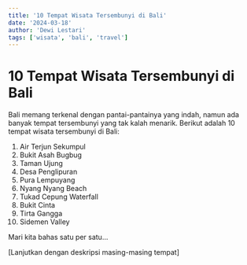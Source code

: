 ```yaml
---
title: '10 Tempat Wisata Tersembunyi di Bali'
date: '2024-03-18'
author: 'Dewi Lestari'
tags: ['wisata', 'bali', 'travel']
---
```


# 10 Tempat Wisata Tersembunyi di Bali

Bali memang terkenal dengan pantai-pantainya yang indah, namun ada banyak tempat tersembunyi yang tak kalah menarik. Berikut adalah 10 tempat wisata tersembunyi di Bali:

1. Air Terjun Sekumpul
2. Bukit Asah Bugbug
3. Taman Ujung
4. Desa Penglipuran
5. Pura Lempuyang
6. Nyang Nyang Beach
7. Tukad Cepung Waterfall
8. Bukit Cinta
9. Tirta Gangga
10. Sidemen Valley

Mari kita bahas satu per satu...

[Lanjutkan dengan deskripsi masing-masing tempat]